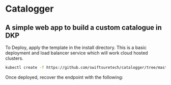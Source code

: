 # Catalogger
## A simple web app to build a custom catalogue in DKP

To Deploy, apply the template in the install directory. This is a basic deployment and load balancer service which will work cloud hosted clusters.

```bash
kubectl create -f https://github.com/swiftsuretech/catalogger/tree/master/install
```
Once deployed, recover the endpoint with the following:
